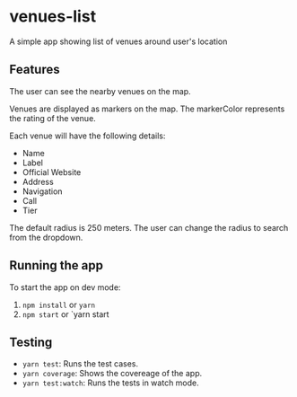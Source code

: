 # venues-list
A simple app showing list of venues around user's location

## Features
The user can see the nearby venues on the map.

Venues are displayed as markers on the map. The markerColor represents the rating of the venue.

Each venue will have the following details:
+ Name
+ Label
+ Official Website
+ Address
+ Navigation
+ Call
+ Tier

The default radius is 250 meters. The user can change the radius to search from the dropdown.

## Running the app

To start the app on dev mode:
1. `npm install` or `yarn`
2. `npm start` or `yarn start

## Testing

+ `yarn test`: Runs the test cases.
+ `yarn coverage`: Shows the covereage of the app.
+ `yarn test:watch`: Runs the tests in watch mode.

